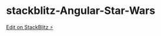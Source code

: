 # stackblitz-Angular-Star-Wars

[Edit on StackBlitz ⚡️](https://stackblitz.com/edit/stackblitz-starters-mksawa)